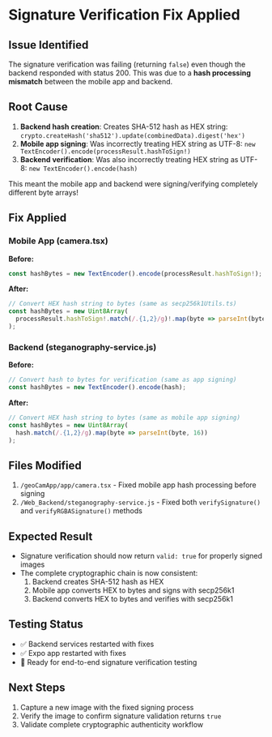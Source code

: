 # Signature Verification Fix Applied

## Issue Identified
The signature verification was failing (returning `false`) even though the backend responded with status 200. This was due to a **hash processing mismatch** between the mobile app and backend.

## Root Cause
1. **Backend hash creation**: Creates SHA-512 hash as HEX string: `crypto.createHash('sha512').update(combinedData).digest('hex')`
2. **Mobile app signing**: Was incorrectly treating HEX string as UTF-8: `new TextEncoder().encode(processResult.hashToSign!)`
3. **Backend verification**: Was also incorrectly treating HEX string as UTF-8: `new TextEncoder().encode(hash)`

This meant the mobile app and backend were signing/verifying completely different byte arrays!

## Fix Applied

### Mobile App (camera.tsx)
**Before:**
```javascript
const hashBytes = new TextEncoder().encode(processResult.hashToSign!);
```

**After:**
```javascript
// Convert HEX hash string to bytes (same as secp256k1Utils.ts)
const hashBytes = new Uint8Array(
  processResult.hashToSign!.match(/.{1,2}/g)!.map(byte => parseInt(byte, 16))
);
```

### Backend (steganography-service.js)
**Before:**
```javascript
// Convert hash to bytes for verification (same as app signing)
const hashBytes = new TextEncoder().encode(hash);
```

**After:**
```javascript
// Convert HEX hash string to bytes (same as mobile app signing)
const hashBytes = new Uint8Array(
  hash.match(/.{1,2}/g).map(byte => parseInt(byte, 16))
);
```

## Files Modified
1. `/geoCamApp/app/camera.tsx` - Fixed mobile app hash processing before signing
2. `/Web_Backend/steganography-service.js` - Fixed both `verifySignature()` and `verifyRGBASignature()` methods

## Expected Result
- Signature verification should now return `valid: true` for properly signed images
- The complete cryptographic chain is now consistent:
  1. Backend creates SHA-512 hash as HEX
  2. Mobile app converts HEX to bytes and signs with secp256k1
  3. Backend converts HEX to bytes and verifies with secp256k1

## Testing Status
- ✅ Backend services restarted with fixes
- ✅ Expo app restarted with fixes
- 🔄 Ready for end-to-end signature verification testing

## Next Steps
1. Capture a new image with the fixed signing process
2. Verify the image to confirm signature validation returns `true`
3. Validate complete cryptographic authenticity workflow
